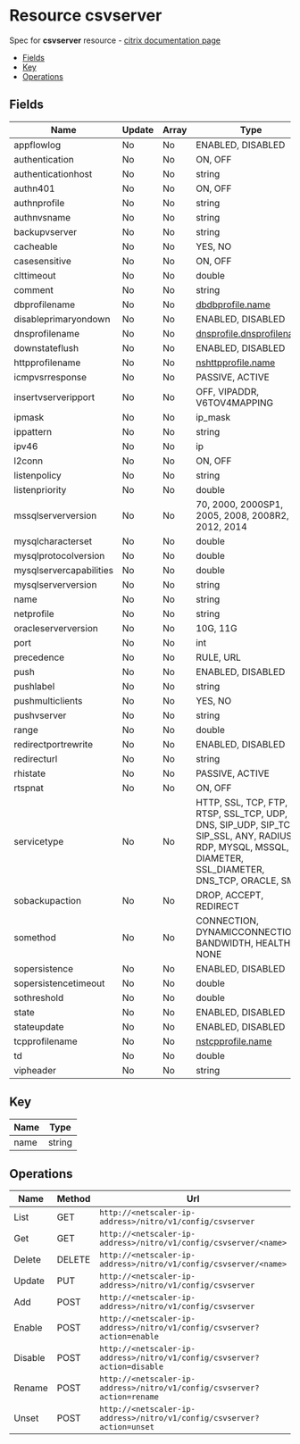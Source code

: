 # Resource csvserver

Spec for **csvserver** resource - [citrix documentation page](https://developer-docs.citrix.com/projects/netscaler-nitro-api/en/11.0/configuration/content-switching/csvserver/csvserver/)

- [Fields](#fields)
- [Key](#key)
- [Operations](#operations)

## Fields

| Name | Update | Array | Type |
|----|----|----|----|
|appflowlog|No|No|ENABLED, DISABLED|
|authentication|No|No|ON, OFF|
|authenticationhost|No|No|string|
|authn401|No|No|ON, OFF|
|authnprofile|No|No|string|
|authnvsname|No|No|string|
|backupvserver|No|No|string|
|cacheable|No|No|YES, NO|
|casesensitive|No|No|ON, OFF|
|clttimeout|No|No|double|
|comment|No|No|string|
|dbprofilename|No|No|[dbdbprofile.name](/doc/resources/dbdbprofile.md)|
|disableprimaryondown|No|No|ENABLED, DISABLED|
|dnsprofilename|No|No|[dnsprofile.dnsprofilename](/doc/resources/dnsprofile.md)|
|downstateflush|No|No|ENABLED, DISABLED|
|httpprofilename|No|No|[nshttpprofile.name](/doc/resources/nshttpprofile.md)|
|icmpvsrresponse|No|No|PASSIVE, ACTIVE|
|insertvserveripport|No|No|OFF, VIPADDR, V6TOV4MAPPING|
|ipmask|No|No|ip_mask|
|ippattern|No|No|string|
|ipv46|No|No|ip|
|l2conn|No|No|ON, OFF|
|listenpolicy|No|No|string|
|listenpriority|No|No|double|
|mssqlserverversion|No|No|70, 2000, 2000SP1, 2005, 2008, 2008R2, 2012, 2014|
|mysqlcharacterset|No|No|double|
|mysqlprotocolversion|No|No|double|
|mysqlservercapabilities|No|No|double|
|mysqlserverversion|No|No|string|
|name|No|No|string|
|netprofile|No|No|string|
|oracleserverversion|No|No|10G, 11G|
|port|No|No|int|
|precedence|No|No|RULE, URL|
|push|No|No|ENABLED, DISABLED|
|pushlabel|No|No|string|
|pushmulticlients|No|No|YES, NO|
|pushvserver|No|No|string|
|range|No|No|double|
|redirectportrewrite|No|No|ENABLED, DISABLED|
|redirecturl|No|No|string|
|rhistate|No|No|PASSIVE, ACTIVE|
|rtspnat|No|No|ON, OFF|
|servicetype|No|No|HTTP, SSL, TCP, FTP, RTSP, SSL_TCP, UDP, DNS, SIP_UDP, SIP_TCP, SIP_SSL, ANY, RADIUS, RDP, MYSQL, MSSQL, DIAMETER, SSL_DIAMETER, DNS_TCP, ORACLE, SMPP|
|sobackupaction|No|No|DROP, ACCEPT, REDIRECT|
|somethod|No|No|CONNECTION, DYNAMICCONNECTION, BANDWIDTH, HEALTH, NONE|
|sopersistence|No|No|ENABLED, DISABLED|
|sopersistencetimeout|No|No|double|
|sothreshold|No|No|double|
|state|No|No|ENABLED, DISABLED|
|stateupdate|No|No|ENABLED, DISABLED|
|tcpprofilename|No|No|[nstcpprofile.name](/doc/resources/nstcpprofile.md)|
|td|No|No|double|
|vipheader|No|No|string|

## Key

| Name | Type |
|----|----|
| name | string |

## Operations

| Name | Method | Url |
|----|----|----|
| List | GET | `http://<netscaler-ip-address>/nitro/v1/config/csvserver` |
| Get | GET | `http://<netscaler-ip-address>/nitro/v1/config/csvserver/<name>` |
| Delete | DELETE | `http://<netscaler-ip-address>/nitro/v1/config/csvserver/<name>` |
| Update | PUT | `http://<netscaler-ip-address>/nitro/v1/config/csvserver` |
| Add | POST | `http://<netscaler-ip-address>/nitro/v1/config/csvserver` |
| Enable | POST | `http://<netscaler-ip-address>/nitro/v1/config/csvserver?action=enable` |
| Disable | POST | `http://<netscaler-ip-address>/nitro/v1/config/csvserver?action=disable` |
| Rename | POST | `http://<netscaler-ip-address>/nitro/v1/config/csvserver?action=rename` |
| Unset | POST | `http://<netscaler-ip-address>/nitro/v1/config/csvserver?action=unset` |

